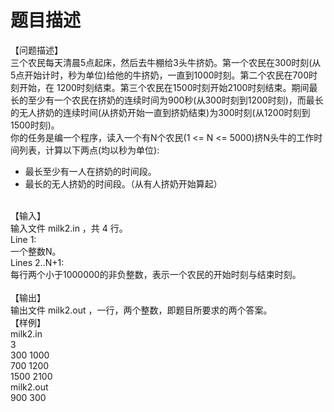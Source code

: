 # 题目描述


<div>【问题描述】</div>
<div>三个农民每天清晨5点起床，然后去牛棚给3头牛挤奶。第一个农民在300时刻(从5点开始计时，秒为单位)给他的牛挤奶，一直到1000时刻。第二个农民在700时刻开始，在 1200时刻结束。第三个农民在1500时刻开始2100时刻结束。期间最长的至少有一个农民在挤奶的连续时间为900秒(从300时刻到1200时刻)，而最长的无人挤奶的连续时间(从挤奶开始一直到挤奶结束)为300时刻(从1200时刻到1500时刻)。</div>
<div>你的任务是编一个程序，读入一个有N个农民(1 &lt;= N &lt;= 5000)挤N头牛的工作时间列表，计算以下两点(均以秒为单位):</div>
<ul type="disc">
    <li>最长至少有一人在挤奶的时间段。</li>
    <li>最长的无人挤奶的时间段。（从有人挤奶开始算起）</li>
</ul>
<div> </div>
<div>【输入】</div>
<div>输入文件 milk2.in ，共 4 行。</div>
<div>Line 1:</div>
<div>一个整数N。</div>
<div>Lines 2..N+1:</div>
<div>每行两个小于1000000的非负整数，表示一个农民的开始时刻与结束时刻。</div>
<div> </div>
<div>【输出】</div>
<div>输出文件 milk2.out ，一行，两个整数，即题目所要求的两个答案。</div>
<div>【样例】</div>
<div>milk2.in</div>
<div>3</div>
<div>300 1000</div>
<div>700 1200</div>
<div>1500 2100</div>
<div>milk2.out</div>
<div>900 300</div>
